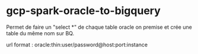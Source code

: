 # gcp-spark-oracle-to-bigquery

Permet de faire un "select *" de chaque table oracle on premise et crée une table du même nom sur BQ.

url format : oracle:thin:user/password@host:port:instance
